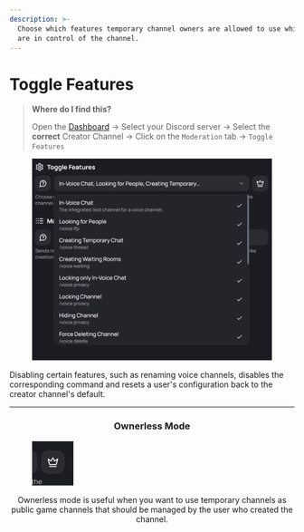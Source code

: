 ```yaml
---
description: >-
  Choose which features temporary channel owners are allowed to use while they
  are in control of the channel.
---
```


# Toggle Features

> **Where do I find this?**
>
> Open the [Dashboard](https://tempvoice.xyz/dashboard) -> Select your Discord server -> Select the **correct** Creator Channel -> Click on the `Moderation` tab -> `Toggle Features`&#x20;

<figure><img src="../../.gitbook/assets/image (18).png" alt=""><figcaption></figcaption></figure>

Disabling certain features, such as renaming voice channels, disables the corresponding command and resets a user's configuration back to the creator channel's default.

***

<h3 id="ownerless-mode" align="center">Ownerless Mode</h3>

<figure><img src="../../.gitbook/assets/image (19).png" alt="" width="73"><figcaption></figcaption></figure>

<p align="center">Ownerless mode is useful when you want to use temporary channels as public game channels that should be managed by the user who created the channel.</p>
